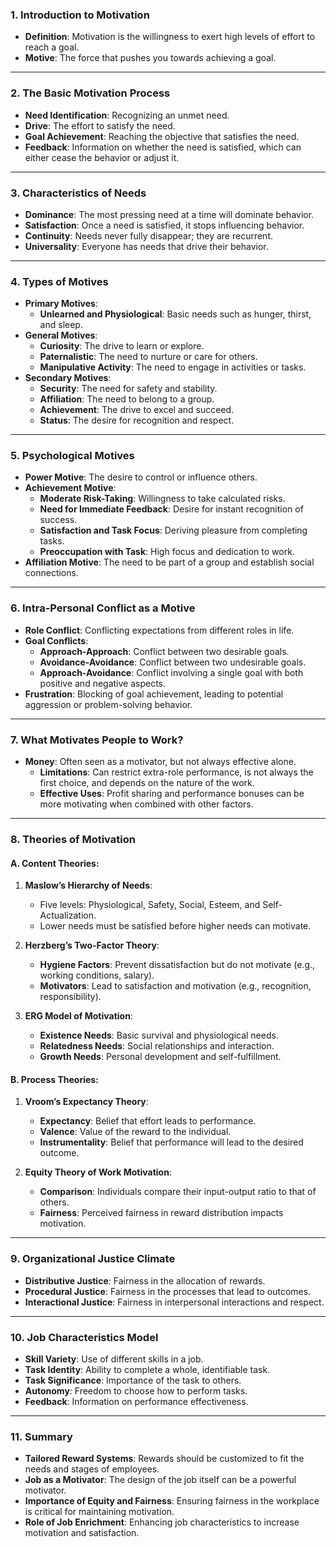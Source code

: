 ### **1. Introduction to Motivation**

- **Definition**: Motivation is the willingness to exert high levels of effort to reach a goal.
- **Motive**: The force that pushes you towards achieving a goal.

---

### **2. The Basic Motivation Process**

- **Need Identification**: Recognizing an unmet need.
- **Drive**: The effort to satisfy the need.
- **Goal Achievement**: Reaching the objective that satisfies the need.
- **Feedback**: Information on whether the need is satisfied, which can either cease the behavior or adjust it.

---

### **3. Characteristics of Needs**

- **Dominance**: The most pressing need at a time will dominate behavior.
- **Satisfaction**: Once a need is satisfied, it stops influencing behavior.
- **Continuity**: Needs never fully disappear; they are recurrent.
- **Universality**: Everyone has needs that drive their behavior.

---

### **4. Types of Motives**

- **Primary Motives**:
  - **Unlearned and Physiological**: Basic needs such as hunger, thirst, and sleep.
- **General Motives**:
  - **Curiosity**: The drive to learn or explore.
  - **Paternalistic**: The need to nurture or care for others.
  - **Manipulative Activity**: The need to engage in activities or tasks.
- **Secondary Motives**:
  - **Security**: The need for safety and stability.
  - **Affiliation**: The need to belong to a group.
  - **Achievement**: The drive to excel and succeed.
  - **Status**: The desire for recognition and respect.

---

### **5. Psychological Motives**

- **Power Motive**: The desire to control or influence others.
- **Achievement Motive**:
  - **Moderate Risk-Taking**: Willingness to take calculated risks.
  - **Need for Immediate Feedback**: Desire for instant recognition of success.
  - **Satisfaction and Task Focus**: Deriving pleasure from completing tasks.
  - **Preoccupation with Task**: High focus and dedication to work.
- **Affiliation Motive**: The need to be part of a group and establish social connections.

---

### **6. Intra-Personal Conflict as a Motive**

- **Role Conflict**: Conflicting expectations from different roles in life.
- **Goal Conflicts**:
  - **Approach-Approach**: Conflict between two desirable goals.
  - **Avoidance-Avoidance**: Conflict between two undesirable goals.
  - **Approach-Avoidance**: Conflict involving a single goal with both positive and negative aspects.
- **Frustration**: Blocking of goal achievement, leading to potential aggression or problem-solving behavior.

---

### **7. What Motivates People to Work?**

- **Money**: Often seen as a motivator, but not always effective alone.
  - **Limitations**: Can restrict extra-role performance, is not always the first choice, and depends on the nature of the work.
  - **Effective Uses**: Profit sharing and performance bonuses can be more motivating when combined with other factors.

---

### **8. Theories of Motivation**

#### **A. Content Theories:**

1. **Maslow’s Hierarchy of Needs**:

   - Five levels: Physiological, Safety, Social, Esteem, and Self-Actualization.
   - Lower needs must be satisfied before higher needs can motivate.
2. **Herzberg’s Two-Factor Theory**:

   - **Hygiene Factors**: Prevent dissatisfaction but do not motivate (e.g., working conditions, salary).
   - **Motivators**: Lead to satisfaction and motivation (e.g., recognition, responsibility).
3. **ERG Model of Motivation**:

   - **Existence Needs**: Basic survival and physiological needs.
   - **Relatedness Needs**: Social relationships and interaction.
   - **Growth Needs**: Personal development and self-fulfillment.

#### **B. Process Theories:**

1. **Vroom’s Expectancy Theory**:

   - **Expectancy**: Belief that effort leads to performance.
   - **Valence**: Value of the reward to the individual.
   - **Instrumentality**: Belief that performance will lead to the desired outcome.
2. **Equity Theory of Work Motivation**:

   - **Comparison**: Individuals compare their input-output ratio to that of others.
   - **Fairness**: Perceived fairness in reward distribution impacts motivation.

---

### **9. Organizational Justice Climate**

- **Distributive Justice**: Fairness in the allocation of rewards.
- **Procedural Justice**: Fairness in the processes that lead to outcomes.
- **Interactional Justice**: Fairness in interpersonal interactions and respect.

---

### **10. Job Characteristics Model**

- **Skill Variety**: Use of different skills in a job.
- **Task Identity**: Ability to complete a whole, identifiable task.
- **Task Significance**: Importance of the task to others.
- **Autonomy**: Freedom to choose how to perform tasks.
- **Feedback**: Information on performance effectiveness.

---

### **11. Summary**

- **Tailored Reward Systems**: Rewards should be customized to fit the needs and stages of employees.
- **Job as a Motivator**: The design of the job itself can be a powerful motivator.
- **Importance of Equity and Fairness**: Ensuring fairness in the workplace is critical for maintaining motivation.
- **Role of Job Enrichment**: Enhancing job characteristics to increase motivation and satisfaction.
